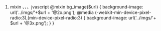 1. mixin
、、、jvascript
@mixin bg_image($url) {
    background-image: url('../imgs/'+$url + '@2x.png');
    @media (-webkit-min-device-pixel-radio:3),(min-device-pixel-radio:3) {
        background-image: url('../imgs/'+ $url + '@3x.png');
    }
}
<style lang="scss" scoped>  //vue文件中引用
@import "../css/ff.scss";
、、、